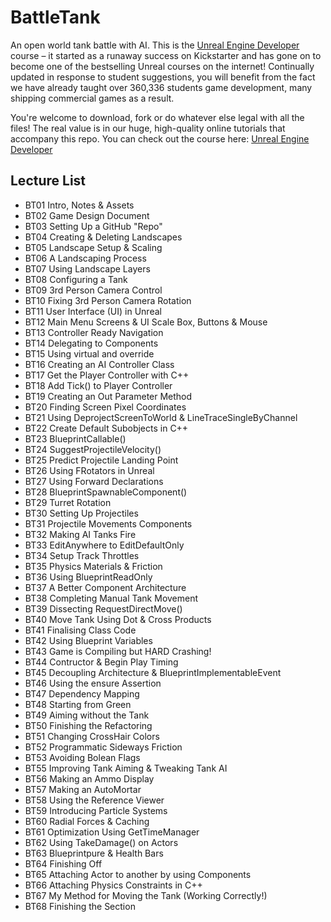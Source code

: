 ﻿# BattleTank
An open world tank battle with AI.
This is the [Unreal Engine Developer]( http://gdev.tv/urcgithub) course – it started as a runaway success on Kickstarter and has gone on to become one of the bestselling Unreal courses on the internet! Continually updated in response to student suggestions, you will benefit from the fact we have already taught over 360,336 students game development, many shipping commercial games as a result.

You're welcome to download, fork or do whatever else legal with all the files! The real value is in our huge, high-quality online tutorials that accompany this repo. You can check out the course here: [Unreal Engine Developer]( http://gdev.tv/urcgithub)

## Lecture List
* BT01 Intro, Notes & Assets
* BT02 Game Design Document
* BT03 Setting Up a GitHub "Repo"
* BT04 Creating & Deleting Landscapes
* BT05 Landscape Setup & Scaling
* BT06 A Landscaping Process
* BT07 Using Landscape Layers
* BT08 Configuring a Tank
* BT09 3rd Person Camera Control
* BT10 Fixing 3rd Person Camera Rotation
* BT11 User Interface (UI) in Unreal
* BT12 Main Menu Screens & UI Scale Box, Buttons & Mouse
* BT13 Controller Ready Navigation
* BT14 Delegating to Components
* BT15 Using virtual and override
* BT16 Creating an AI Controller Class
* BT17 Get the Player Controller with C++
* BT18 Add Tick() to Player Controller
* BT19 Creating an Out Parameter Method
* BT20 Finding Screen Pixel Coordinates
* BT21 Using DeprojectScreenToWorld & LineTraceSingleByChannel
* BT22 Create Default Subobjects in C++
* BT23 BlueprintCallable()
* BT24 SuggestProjectileVelocity()
* BT25 Predict Projectile Landing Point
* BT26 Using FRotators in Unreal
* BT27 Using Forward Declarations
* BT28 BlueprintSpawnableComponent()
* BT29 Turret Rotation
* BT30 Setting Up Projectiles
* BT31 Projectile Movements Components
* BT32 Making AI Tanks Fire
* BT33 EditAnywhere to EditDefaultOnly
* BT34 Setup Track Throttles
* BT35 Physics Materials & Friction
* BT36 Using BlueprintReadOnly
* BT37 A Better Component Architecture
* BT38 Completing Manual Tank Movement
* BT39 Dissecting RequestDirectMove()
* BT40 Move Tank Using Dot & Cross Products
* BT41 Finalising Class Code
* BT42 Using Blueprint Variables
* BT43 Game is Compiling but HARD Crashing!
* BT44 Contructor & Begin Play Timing
* BT45 Decoupling Architecture & BlueprintImplementableEvent
* BT46 Using the ensure Assertion
* BT47 Dependency Mapping
* BT48 Starting from Green
* BT49 Aiming without the Tank
* BT50 Finishing the Refactoring
* BT51 Changing CrossHair Colors
* BT52 Programmatic Sideways Friction
* BT53 Avoiding Bolean Flags
* BT55 Improving Tank Aiming & Tweaking Tank AI
* BT56 Making an Ammo Display
* BT57 Making an AutoMortar
* BT58 Using the Reference Viewer
* BT59 Introducing Particle Systems
* BT60 Radial Forces & Caching
* BT61 Optimization Using GetTimeManager
* BT62 Using TakeDamage() on Actors
* BT63 Blueprintpure & Health Bars
* BT64 Finishing Off
* BT65 Attaching Actor to another by using Components
* BT66 Attaching Physics Constraints in C++
* BT67 My Method for Moving the Tank (Working Correctly!)
* BT68 Finishing the Section